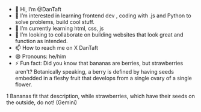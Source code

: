 - 👋 Hi, I’m @DanTaft
- 👀 I’m interested in learning frontend dev , coding with .js and Python to solve problems, build cool stuff.
- 🌱 I’m currently learning html, css, js 
- 💞️ I’m looking to collaborate on building websites that look great and function as intended.
- 📫 How to reach me on X DanTaft
- 😄 Pronouns: he/him
- ⚡ Fun fact: Did you know that bananas are berries, but strawberries aren't? Botanically speaking, a berry is defined by having seeds embedded in a fleshy fruit that develops from a single ovary of a single flower.

 1  Bananas fit that description, while strawberries, which have their seeds on the outside, do not! (Gemini)

<!---
DanTaft/DanTaft is a ✨ special ✨ repository because its `README.md` (this file) appears on your GitHub profile.
You can click the Preview link to take a look at your changes.
--->
